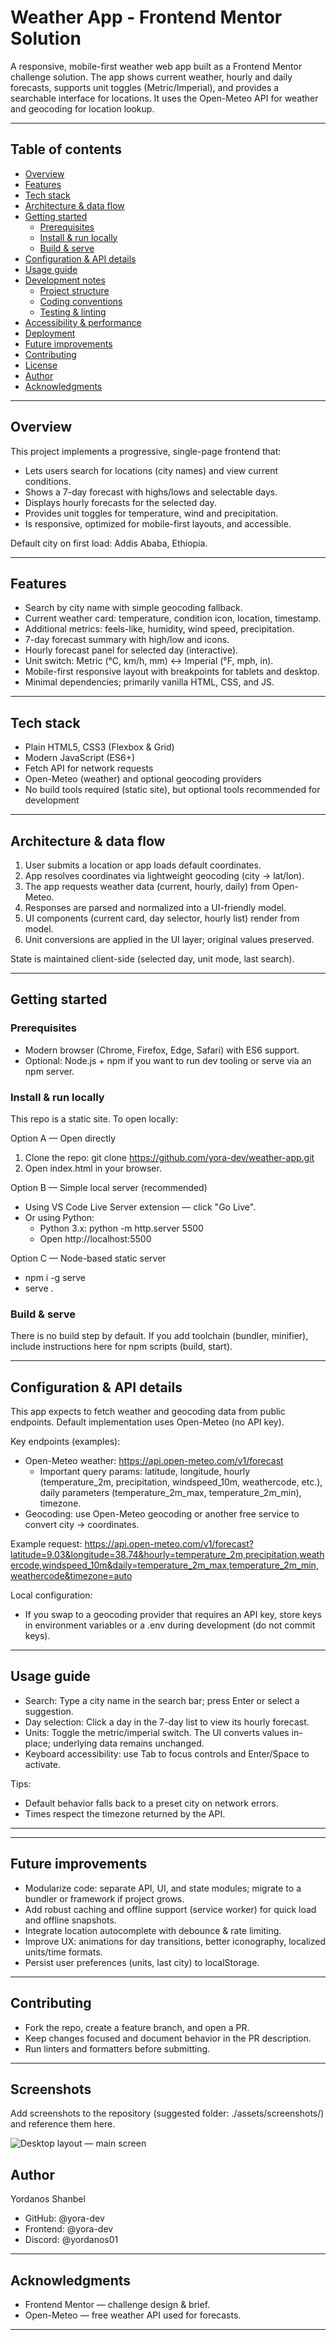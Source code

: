 # Weather App - Frontend Mentor Solution

A responsive, mobile-first weather web app built as a Frontend Mentor challenge solution. The app shows current weather, hourly and daily forecasts, supports unit toggles (Metric/Imperial), and provides a searchable interface for locations. It uses the Open-Meteo API for weather and geocoding for location lookup.

---

## Table of contents

- [Overview](#overview)
- [Features](#features)
- [Tech stack](#tech-stack)
- [Architecture & data flow](#architecture--data-flow)
- [Getting started](#getting-started)
  - [Prerequisites](#prerequisites)
  - [Install & run locally](#install--run-locally)
  - [Build & serve](#build--serve)
- [Configuration & API details](#configuration--api-details)
- [Usage guide](#usage-guide)
- [Development notes](#development-notes)
  - [Project structure](#project-structure)
  - [Coding conventions](#coding-conventions)
  - [Testing & linting](#testing--linting)
- [Accessibility & performance](#accessibility--performance)
- [Deployment](#deployment)
- [Future improvements](#future-improvements)
- [Contributing](#contributing)
- [License](#license)
- [Author](#author)
- [Acknowledgments](#acknowledgments)

---

## Overview

This project implements a progressive, single-page frontend that:

- Lets users search for locations (city names) and view current conditions.
- Shows a 7-day forecast with highs/lows and selectable days.
- Displays hourly forecasts for the selected day.
- Provides unit toggles for temperature, wind and precipitation.
- Is responsive, optimized for mobile-first layouts, and accessible.

Default city on first load: Addis Ababa, Ethiopia.

---

## Features

- Search by city name with simple geocoding fallback.
- Current weather card: temperature, condition icon, location, timestamp.
- Additional metrics: feels-like, humidity, wind speed, precipitation.
- 7-day forecast summary with high/low and icons.
- Hourly forecast panel for selected day (interactive).
- Unit switch: Metric (°C, km/h, mm) ↔ Imperial (°F, mph, in).
- Mobile-first responsive layout with breakpoints for tablets and desktop.
- Minimal dependencies; primarily vanilla HTML, CSS, and JS.

---

## Tech stack

- Plain HTML5, CSS3 (Flexbox & Grid)
- Modern JavaScript (ES6+)
- Fetch API for network requests
- Open-Meteo (weather) and optional geocoding providers
- No build tools required (static site), but optional tools recommended for development

---

## Architecture & data flow

1. User submits a location or app loads default coordinates.
2. App resolves coordinates via lightweight geocoding (city → lat/lon).
3. The app requests weather data (current, hourly, daily) from Open-Meteo.
4. Responses are parsed and normalized into a UI-friendly model.
5. UI components (current card, day selector, hourly list) render from model.
6. Unit conversions are applied in the UI layer; original values preserved.

State is maintained client-side (selected day, unit mode, last search).

---

## Getting started

### Prerequisites

- Modern browser (Chrome, Firefox, Edge, Safari) with ES6 support.
- Optional: Node.js + npm if you want to run dev tooling or serve via an npm server.

### Install & run locally

This repo is a static site. To open locally:

Option A — Open directly

1. Clone the repo:
   git clone https://github.com/yora-dev/weather-app.git
2. Open index.html in your browser.

Option B — Simple local server (recommended)

- Using VS Code Live Server extension — click "Go Live".
- Or using Python:
  - Python 3.x: python -m http.server 5500
  - Open http://localhost:5500

Option C — Node-based static server

- npm i -g serve
- serve .

### Build & serve

There is no build step by default. If you add toolchain (bundler, minifier), include instructions here for npm scripts (build, start).

---

## Configuration & API details

This app expects to fetch weather and geocoding data from public endpoints. Default implementation uses Open-Meteo (no API key).

Key endpoints (examples):

- Open-Meteo weather: https://api.open-meteo.com/v1/forecast
  - Important query params: latitude, longitude, hourly (temperature_2m, precipitation, windspeed_10m, weathercode, etc.), daily parameters (temperature_2m_max, temperature_2m_min), timezone.
- Geocoding: use Open-Meteo geocoding or another free service to convert city → coordinates.

Example request:
https://api.open-meteo.com/v1/forecast?latitude=9.03&longitude=38.74&hourly=temperature_2m,precipitation,weathercode,windspeed_10m&daily=temperature_2m_max,temperature_2m_min,weathercode&timezone=auto

Local configuration:

- If you swap to a geocoding provider that requires an API key, store keys in environment variables or a .env during development (do not commit keys).

---

## Usage guide

- Search: Type a city name in the search bar; press Enter or select a suggestion.
- Day selection: Click a day in the 7-day list to view its hourly forecast.
- Units: Toggle the metric/imperial switch. The UI converts values in-place; underlying data remains unchanged.
- Keyboard accessibility: use Tab to focus controls and Enter/Space to activate.

Tips:

- Default behavior falls back to a preset city on network errors.
- Times respect the timezone returned by the API.

---

---

## Future improvements

- Modularize code: separate API, UI, and state modules; migrate to a bundler or framework if project grows.
- Add robust caching and offline support (service worker) for quick load and offline snapshots.
- Integrate location autocomplete with debounce & rate limiting.
- Improve UX: animations for day transitions, better iconography, localized units/time formats.
- Persist user preferences (units, last city) to localStorage.

---

## Contributing

- Fork the repo, create a feature branch, and open a PR.
- Keep changes focused and document behavior in the PR description.
- Run linters and formatters before submitting.

---

## Screenshots

Add screenshots to the repository (suggested folder: ./assets/screenshots/) and reference them here.

![Desktop layout — main screen](./assets/screenshots/preview.jpg)

## Author

Yordanos Shanbel

- GitHub: @yora-dev
- Frontend: @yora-dev
- Discord: @yordanos01

---

## Acknowledgments

- Frontend Mentor — challenge design & brief.
- Open-Meteo — free weather API used for forecasts.

---
